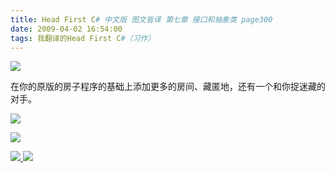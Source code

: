 ```yaml
---
title: Head First C# 中文版 图文皆译 第七章 接口和抽象类 page300
date: 2009-04-02 16:54:00
tags: 我翻译的Head First C#（习作）
---
```

![](https://p-blog.csdn.net/images/p_blog_csdn_net/cuipengfei1/EntryImages/20090402/2009-04-02_16-42-00.jpg)

在你的原版的房子程序的基础上添加更多的房间、藏匿地，还有一个和你捉迷藏的对手。

![](https://p-blog.csdn.net/images/p_blog_csdn_net/cuipengfei1/EntryImages/20090402/2009-04-02_16-44-29.jpg)

![](https://p-blog.csdn.net/images/p_blog_csdn_net/cuipengfei1/EntryImages/20090402/2009-04-02_16-48-49.jpg)



[ ![](https://profile.csdnimg.cn/5/2/5/3_cuipengfei1)
![](https://g.csdnimg.cn/static/user-reg-year/1x/11.png)
](https://blog.csdn.net/cuipengfei1)





